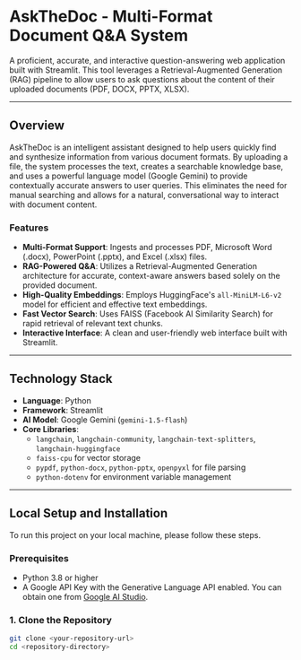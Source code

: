 # AskTheDoc - Multi-Format Document Q&A System

A proficient, accurate, and interactive question-answering web application built with Streamlit. This tool leverages a Retrieval-Augmented Generation (RAG) pipeline to allow users to ask questions about the content of their uploaded documents (PDF, DOCX, PPTX, XLSX).

---

## Overview

AskTheDoc is an intelligent assistant designed to help users quickly find and synthesize information from various document formats. By uploading a file, the system processes the text, creates a searchable knowledge base, and uses a powerful language model (Google Gemini) to provide contextually accurate answers to user queries. This eliminates the need for manual searching and allows for a natural, conversational way to interact with document content.

### Features

* **Multi-Format Support**: Ingests and processes PDF, Microsoft Word (.docx), PowerPoint (.pptx), and Excel (.xlsx) files.
* **RAG-Powered Q&A**: Utilizes a Retrieval-Augmented Generation architecture for accurate, context-aware answers based solely on the provided document.
* **High-Quality Embeddings**: Employs HuggingFace's `all-MiniLM-L6-v2` model for efficient and effective text embeddings.
* **Fast Vector Search**: Uses FAISS (Facebook AI Similarity Search) for rapid retrieval of relevant text chunks.
* **Interactive Interface**: A clean and user-friendly web interface built with Streamlit.

---

## Technology Stack

* **Language**: Python
* **Framework**: Streamlit
* **AI Model**: Google Gemini (`gemini-1.5-flash`)
* **Core Libraries**:
    * `langchain`, `langchain-community`, `langchain-text-splitters`, `langchain-huggingface`
    * `faiss-cpu` for vector storage
    * `pypdf`, `python-docx`, `python-pptx`, `openpyxl` for file parsing
    * `python-dotenv` for environment variable management

---

## Local Setup and Installation

To run this project on your local machine, please follow these steps.

### Prerequisites

* Python 3.8 or higher
* A Google API Key with the Generative Language API enabled. You can obtain one from [Google AI Studio](https://aistudio.google.com/app/apikey).

### 1. Clone the Repository

```bash
git clone <your-repository-url>
cd <repository-directory>
